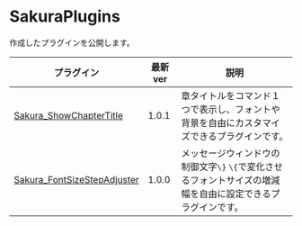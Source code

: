 # SakuraPlugins

作成したプラグインを公開します。

| プラグイン                                                                                                                                        | 最新ver | 説明                                                                                                        |
| ------------------------------------------------------------------------------------------------------------------------------------------------- | ------- | ----------------------------------------------------------------------------------------------------------- |
| [Sakura_ShowChapterTitle](https://github.com/Sakurano6130/SakuraPlugins/blob/main/Sakura_ShowChapterTitle/Sakura_ShowChapterTitle.md)             | 1.0.1   | 章タイトルをコマンド１つで表示し、フォントや背景を自由にカスタマイズできるプラグインです。                  |
| [Sakura_FontSizeStepAdjuster](https://github.com/Sakurano6130/SakuraPlugins/blob/main/Sakura_FontSizeStepAdjuster/Sakura_FontSizeStepAdjuster.md) | 1.0.0   | メッセージウィンドウの制御文字`\}` `\{`で変化させるフォントサイズの増減幅を自由に設定できるプラグインです。 |

